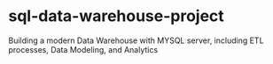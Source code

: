 # sql-data-warehouse-project
Building a modern Data Warehouse with MYSQL server, including ETL processes, Data Modeling, and Analytics
